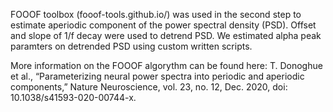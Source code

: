 
<p>FOOOF toolbox (fooof-tools.github.io/) was used in the second step to estimate aperiodic component of the power spectral density (PSD). Offset and slope of 1/f decay were used to detrend PSD. We estimated alpha peak paramters on detrended PSD using custom written scripts.</p>
<p>More information on the FOOOF algorythm can be found here: T. Donoghue et al., “Parameterizing neural power spectra into periodic and aperiodic components,” Nature Neuroscience, vol. 23, no. 12, Dec. 2020, doi: 10.1038/s41593-020-00744-x.</p>
